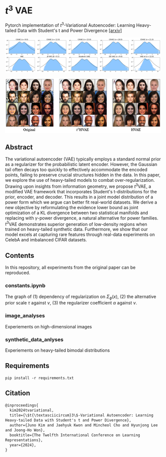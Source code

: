 # $t^3$ VAE

Pytorch implementation of $t^3$-Variational Autoencoder: Learning Heavy-tailed Data with Student's t and Power Divergence [[arxiv]](https://arxiv.org/abs/2312.01133)

![Synthetic_dist](github_images/Synthetic_dist.png)

![CelebA_imgs](github_images/CelebA_imgs.png)

## Abstract

The variational autoencoder (VAE) typically employs a standard normal prior as a regularizer for the probabilistic latent encoder. However, the Gaussian tail often decays too quickly to effectively accommodate the encoded points, failing to preserve crucial structures hidden in the data. In this paper, we explore the use of heavy-tailed models to combat over-regularization. Drawing upon insights from information geometry, we propose $t^3$VAE, a modified VAE framework that incorporates Student's t-distributions for the prior, encoder, and decoder. This results in a joint model distribution of a power form which we argue can better fit real-world datasets. We derive a new objective by reformulating the evidence lower bound as joint optimization of a KL divergence between two statistical manifolds and replacing with $\gamma$-power divergence, a natural alternative for power families.
$t^3$VAE demonstrates superior generation of low-density regions when trained on heavy-tailed synthetic data. Furthermore, we show that our model excels at capturing rare features through real-data experiments on CelebA and imbalanced CIFAR datasets.

## Contents

In this repository, all experiments from the original paper can be reproduced.

### constants.ipynb

The graph of (1) dependency of regularization on $\Sigma_{\phi}(x)$, (2) the
alternative prior scale $\tau$ against $\nu$, (3) the regularizer coefficient $\alpha$ against $\nu$.

### image_analyses

Experiements on high-dimensional images

### synthetic_data_anlyses 

Experiements on heavy-tailed bimodal distributions

## Requirements

```
pip install -r requirements.txt
```

## Citation

```
@inproceedings{
  kim2024tvariational,
  title={\$t{\textasciicircum}3\$-Variational Autoencoder: Learning Heavy-tailed Data with Student's t and Power Divergence},
  author={Juno Kim and Jaehyuk Kwon and Mincheol Cho and Hyunjong Lee and Joong-Ho Won},
  booktitle={The Twelfth International Conference on Learning Representations},
  year={2024},
}
```
